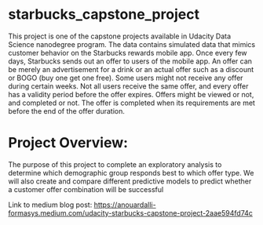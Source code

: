 # starbucks_capstone_project
This project is one of the capstone projects available in Udacity Data Science nanodegree program. The data contains simulated data that mimics customer behavior on the Starbucks rewards mobile app. Once every few days, Starbucks sends out an offer to users of the mobile app. An offer can be merely an advertisement for a drink or an actual offer such as a discount or BOGO (buy one get one free). Some users might not receive any offer during certain weeks. Not all users receive the same offer, and every offer has a validity period before the offer expires. Offers might be viewed or not, and completed or not. The offer is completed when its requirements are met before the end of the offer duration.

# Project Overview:
The purpose of this project to complete an exploratory analysis to determine which demographic group responds best to which offer type. We will also create and compare different predictive models to predict whether a customer offer combination will be successful

Link to medium blog post: https://anouardalli-formasys.medium.com/udacity-starbucks-capstone-project-2aae594fd74c
